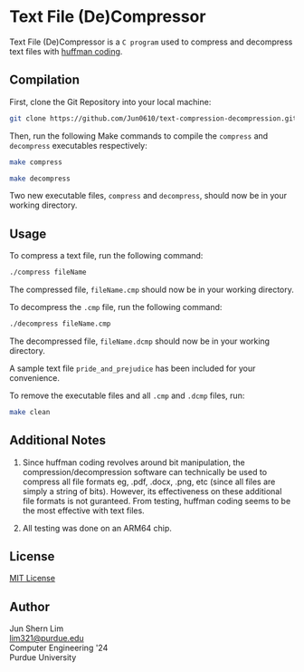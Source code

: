 # Text File (De)Compressor
Text File (De)Compressor is a ```C program``` used to compress and decompress text files with [huffman coding](https://en.wikipedia.org/wiki/Huffman_coding#Applications).

## Compilation 
First, clone the Git Repository into your local machine:

```bash
git clone https://github.com/Jun0610/text-compression-decompression.git
```

Then, run the following Make commands to compile the ```compress``` and ```decompress``` executables respectively:

```bash
make compress
```

```bash
make decompress
```

Two new executable files, ```compress``` and ```decompress```, should now be in your working directory.

## Usage
To compress a text file, run the following command:

```bash
./compress fileName
```

The compressed file, ```fileName.cmp``` should now be in your working directory.

To decompress the ```.cmp``` file, run the following command:
```bash
./decompress fileName.cmp
```

The decompressed file, ```fileName.dcmp``` should now be in your working directory.

A sample text file ```pride_and_prejudice``` has been included for your convenience.

To remove the executable files and all ```.cmp``` and ```.dcmp``` files, run:
```bash
make clean
```

## Additional Notes
1. Since huffman coding revolves around bit manipulation, the compression/decompression software can technically be used to compress all file formats eg, .pdf, .docx, .png, etc (since all files are simply a string of bits). However, its effectiveness on these additional file formats is not guranteed. From testing, huffman coding seems to be the most effective with text files.

2. All testing was done on an ARM64 chip.

## License
[MIT License](https://github.com/Jun0610/text-compression-decompression/blob/main/LICENSE)

## Author
Jun Shern Lim  
lim321@purdue.edu  
Computer Engineering '24   
Purdue University
